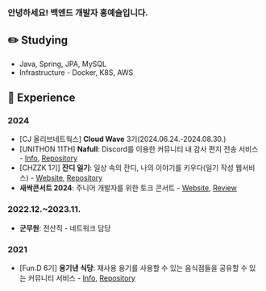 ### 안녕하세요! 백엔드 개발자 홍예슬입니다.

## ✏️ Studying
- Java, Spring, JPA, MySQL
- Infrastructure - Docker, K8S, AWS

## 🌱 Experience

### 2024

- [CJ 올리브네트웍스] **Cloud Wave** 3기(2024.06.24.-2024.08.30.)
- [UNITHON 11TH] **Nafull**: Discord를 이용한 커뮤니티 내 감사 편지 전송 서비스 - [Info](https://www.unit.center/5d50ebd0-5884-4ef8-a066-e9d7d3f083c7), [Repository](https://github.com/NafullNafull/Nafull-server)
- [CHZZK 1기] **잔디 일기**: 일상 속의 잔디, 나의 이야기를 키우다(일기 작성 웹서비스) - [Website](https://grassdiary.site/), [Repository](https://github.com/CHZZK-Study/Grass-Diary-Server)
- **새싹콘서트 2024**: 주니어 개발자를 위한 토크 콘서트 - [Website](https://sskcon2024.vercel.app/), [Review](https://yeseul-dev.tistory.com/6)


### 2022.12.~2023.11.
- **군무원**: 전산직 - 네트워크 담당

### 2021
- [Fun.D 6기] **용기낸 식당**: 재사용 용기를 사용할 수 있는 음식점들을 공유할 수 있는 커뮤니티 서비스 - [Info](https://koreashe.org/board/?mode=view&post_id=4130), [Repository](https://github.com/ContainerRestaurant/ContainerRestaurant-Server)
